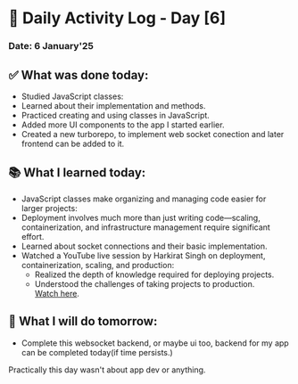 # 📅 Daily Activity Log - Day [6]  
### Date: 6 January'25  

## ✅ What was done today:  
- Studied JavaScript classes:  
- Learned about their implementation and methods.  
- Practiced creating and using classes in JavaScript.  
- Added more UI components to the app I started earlier.
- Created a new turborepo, to implement web socket conection and later frontend can be added to it.


## 📚 What I learned today:  
- JavaScript classes make organizing and managing code easier for larger projects:  
- Deployment involves much more than just writing code—scaling, containerization, and infrastructure management require significant effort.
- Learned about socket connections and their basic implementation.
- Watched a YouTube live session by Harkirat Singh on deployment, containerization, scaling, and production:  
  - Realized the depth of knowledge required for deploying projects.  
  - Understood the challenges of taking projects to production.  
  [Watch here](https://www.youtube.com/live/O2A4DcblBlc?si=cvID_D3LpEhaAnkd).  

## 🎯 What I will do tomorrow:
- Complete this websocket backend, or maybe ui too, backend for my app can be completed today(if time persists.)

Practically this day wasn't about app dev or anything.